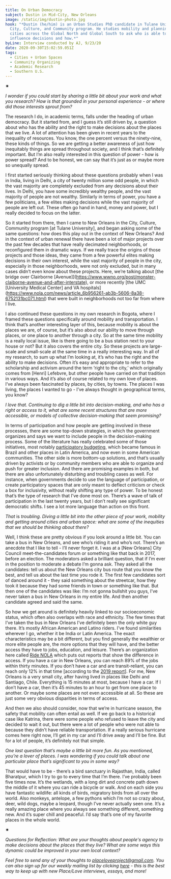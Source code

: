 ```yaml
---
title: On Urban Democracy
subject: Dustin in Mid-City, New Orleans
image: /static/img/dustin-photo.jpg
hook: "*Dustin (he/him) is an Urban Studies PhD candidate in Tulane University's
  City, Culture, and Community program. He studies mobility and planning in
  cities across the Global North and Global South to ask who is able to make and
  influence decisions and how.*"
byLine: Interview conducted by AJ, 9/23/20
date: 2020-09-30T15:02:59.051Z
tags:
  - Cities + Urban Spaces
  - Community Organizing
  - Academic Research
  - Southern U.S.
---
```

<div>✷</div>

*I wonder if you could start by sharing a little bit about your work and what you research? How is that grounded in your personal experience - or where did those interests sprout from?*

The research I do, in academic terms, falls under the heading of urban democracy. But it started from, and I guess it’s still driven by, a question about who has the ability and the right to make decisions about the places that we live. A lot of attention has been given in recent years to the inequality of resources. You know, the one percent versus the ninety-nine, these kinds of things. So we are getting a better awareness of just how inequitably things are spread throughout society, and I think that’s definitely important. But I’m also really interested in this question of power - how is power spread? And to be honest, we can say that it’s just as or maybe more so unequally spread.

I first started seriously thinking about these questions probably when I was in India, living in Delhi, a city of twenty million some odd people, in which the vast majority are completely excluded from any decisions about their lives. In Delhi, you have some incredibly wealthy people, and the vast majority of people are not wealthy. Similarly in terms of power, you have a few politicians, a few elites making decisions while the vast majority of people are left out. These often go hand in hand, money and power, but I really decided to focus on the latter.

So it started from there, then I came to New Orleans in the City, Culture, Community program \[at Tulane University], and began asking some of the same questions: how does this play out in the context of New Orleans? And in the context of urban renewal there have been a lot of major projects over the past few decades that have really decimated neighborhoods, or reconfigured them in dramatic ways. If we really trace the origins of those projects and those ideas, they came from a few powerful elites making decisions in their own interest, while the vast majority of people in the city, especially in those neighborhoods, were not only excluded, but in many cases didn’t even know about these projects. Here, we’re talking about [the bridge over Clairborne \[Avenue]](https://www.wwno.org/post/monster-claiborne-avenue-and-after-interstate), or more recently [the UMC \[University Medical Center] and VA hospitals](https://www.nola.com/news/article_6b956261-ab3b-5606-8a38-6752131bc071.html) that were built in neighborhoods not too far from where I live.

I also continued these questions in my own research in Bogota, where I framed these questions specifically around mobility and transportation. I think that’s another interesting layer of this, because mobility is about the places we are, of course, but it’s also about our ability to move through places, or one place to another through a city. So at the same time mobility is a really local issue, like is there going to be a bus station next to your house or not? But it also covers the entire city. So these projects are large-scale and small-scale at the same time in a really interesting way. In all of my research, to sum up what I’m looking at, it’s who has the right and the ability to make decisions. Often it’s easy and appropriate to refer to the scholarship and activism around the term ‘right to the city,’ which originally comes from \[Henri] Lefebvre, but other people have carried on that tradition in various ways. And it’s also of course related to my own love of places. I’ve always been fascinated by places, by cities, by towns. The places I was living, the places I wanted to go - I’ve always thought in geographical terms, you know?

*I love that. Continuing to dig a little bit into decision-making, and who has a right or access to it, what are some recent structures that are more accessible, or models of collective decision-making that seem promising?*

In terms of participation and how people are getting involved in these processes, there are some top-down strategies, in which the government organizes and says we want to include people in the decision-making process. Some of the literature has really celebrated some of those initiatives, most notably [participatory budgeting](https://www.participatorybudgeting.org/), which became famous in Brazil and other places in Latin America, and now even in some American communities. The other side is more bottom-up solutions, and that’s usually driven by activists or by community members who are able to organize and push for greater inclusion. And there are promising examples in both, but there are also unfortunately disturbing and troubling cases as well. For instance, when governments decide to use the language of participation, or create participatory spaces that are only meant to deflect criticism or check a box for inclusivity, without really shifting any type of power. To be honest that’s the type of research that I’ve done most on. There’s a wave of talk of participation in the last twenty years, but I don’t really see significant democratic shifts. I see a lot more language than action on this front.

*That* is *troubling. Diving a little bit into the other piece of your work, mobility and getting around cities and urban space: what are some of the inequities that we should be thinking about there?*

Well, I think these are pretty obvious if you look around a little bit. You can take a bus in New Orleans, and see who’s riding it and who’s not. There’s an anecdote that I like to tell - I’ll never forget it. I was at a \[New Orleans] City Council meet-the-candidates forum or something like that back in 2017, before an election. The moderators asked a brilliant question, that if I’m ever in the position to moderate a debate I’m gonna ask. They asked all the candidates: tell us about the New Orleans city bus route that you know the best, and tell us about the last time you rode it. The first few candidates sort of danced around it - they said something about the streetcar, how they took it because they had some friends in town or something like that. But then one of the candidates was like: I’m not gonna bullshit you guys, I’ve never taken a bus in New Orleans in my entire life. And then another candidate agreed and said the same.

So how we get around is definitely heavily linked to our socioeconomic status, which often also overlaps with race and ethnicity. The few times that I’ve taken the bus in New Orleans I’ve definitely been the only white guy there. It’s mostly African American and Latino riders. I’ve found similarities wherever I go, whether it be India or Latin America. The exact characteristics may be a bit different, but you find generally the wealthier or more elite people are, the more options that they will have, and the better access they have to jobs, education, and leisure. There’s an organization here called [Ride NOLA](https://rideneworleans.org/) which puts out reports that show the difference in access. If you have a car in New Orleans, you can reach 89% of the jobs within thirty minutes. If you don’t have a car and are transit-reliant, you can reach only 12% in that time [according to the [2019 report](https://www.google.com/url?q=https://rideneworleans.org/the-state-of-transit-2019/&source=gmail&ust=1601562976482000&usg=AFQjCNHK2bmf5dcq5SaJBA3g2dfuQmtX8Q)]. For me, New Orleans is a very small city, after having lived in places like Delhi and Santiago, Chile. Everything is 15 minutes at most, because I have a car. If I don’t have a car, then it’s 45 minutes to an hour to get from one place to another. Or maybe some places are not even accessible at all. So these are just some very obvious disparities in terms of access.

And then we also should consider, now that we’re in hurricane season, the safety that mobility can often entail as well. If we go back to a historical case like Katrina, there were some people who refused to leave the city and decided to wait it out, but there were a lot of people who were not able to because they didn’t have reliable transportation. If a really serious hurricane comes here right now, I’ll get in my car and I’ll drive away and I’ll be fine. But for a lot of people, it’s definitely not that simple.

*One last question that’s maybe a little bit more fun. As you mentioned, you’re a lover of places. I was wondering if you could talk about one particular place that’s significant to you in some way?*

That would have to be - there’s a bird sanctuary in Rajasthan, India, called Bharatpur, which I try to go to every time that I’m there. I’ve probably been five times now. It’s the wetlands, with a long dirt and concrete path down the middle of it where you can ride a bicycle or walk. And on each side you have fantastic wildlife: all kinds of birds, migratory birds from all over the world. Also monkeys, antelope, a few pythons which I’m not so crazy about, deer, wild dogs, maybe a leopard, though I’ve never actually seen one. It’s a really amazing place where you always see something different, something new. And it’s super chill and peaceful. I’d say that’s one of my favorite places in the whole world.

<div>✷</div>

*Questions for Reflection: What are your thoughts about people's agency to make decisions about the places that they live? What are some ways this dynamic could be improved in your own local context?*

*Feel free to send any of your thoughts to [placeloveproject@gmail.com](mailto:placeloveproject@gmail.com). You can also sign up for our weekly mailing list by clicking [here](https://placeloveproject.substack.com/welcome) - this is the best way to keep up with new Place/Love interviews, essays, and more!*